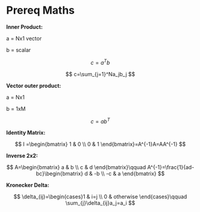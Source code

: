 # Prereq Maths
**Inner Product:**

a = Nx1 vector

b = scalar

$$ c=a^Tb $$

$$ c=\sum_{j=1}^Na_jb_j $$

**Vector outer product:**

a = Nx1

b = 1xM

$$ c=ab^T $$

**Identity Matrix:**

$$ I =\begin{bmatrix} 1 & 0 \\ 0 & 1 \end{bmatrix}=A^{-1}A=AA^{-1} $$

**Inverse 2x2:**

$$ A=\begin{bmatrix} a & b \\ c & d \end{bmatrix}\qquad A^{-1}=\frac{1}{ad-bc}\begin{bmatrix} d & -b \\ -c & a \end{bmatrix} $$

**Kronecker Delta:**

$$ \delta_{ij}=\begin{cases}1 & i=j \\ 0 & otherwise \end{cases}\qquad \sum_{j}\delta_{ij}a_j=a_i $$

<br/>

